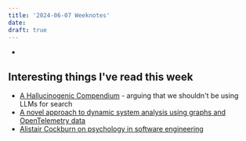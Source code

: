 ```yaml
---
title: '2024-06-07 Weeknotes'
date: 
draft: true
---
```

- 

## Interesting things I've read this week
- [A Hallucinogenic Compendium](https://cyberneticforests.substack.com/p/a-hallucinogenic-compendium) - arguing that we shouldn't be using LLMs for search
- [A novel approach to dynamic system analysis using graphs and OpenTelemetry data](https://acnsci.org/journal/index.php/jec/article/view/728/734)
- [Alistair Cockburn on psychology in software engineering](https://web.archive.org/web/20140329203655/http://alistair.cockburn.us/Characterizing+people+as+non-linear,+first-order+components+in+software+development)
